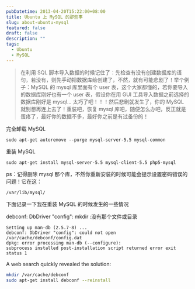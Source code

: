 ```yaml
---
pubDatetime: 2013-04-20T15:22:00+08:00
title: Ubuntu 上 MySQL 的那些事
slug: about-ubuntu-mysql
featured: false
draft: false
description: ""
tags:
  - Ubuntu
  - MySQL
---
```


> 在利用 SQL 脚本导入数据的时候记住了：先检查有没有创建数据库的语句，若没有，则先手动把数据库给创建了，不然，就有可能悲剧了！举个例子：MySQL 的 mysql 库里面有个 user 表，这个大家都懂的，若你要导入的数据库刚好也有一个 user 表，假设你在用 GUI 工具导入数据之前选择的数据库刚好是 mysql... 太巧了吧！！！然后悲剧就发生了，你的 MySQL 就别想再连上去了！重装吧，恢复 mysql 库吧，随便怎么办吧，反正就是蛋疼了，最好你的数据不多，最好你之前是有过备份的！

完全卸载 MySQL

`sudo apt-get autoremove --purge mysql-server-5.5 mysql-common`

重装 MySQL

`sudo apt-get install mysql-server-5.5 mysql-client-5.5 php5-mysql`

ps：记得删除 mysql 那个库，不然你重新安装的时候可能会提示设置密码错误的问题！它在这：

`/var/lib/mysql/`

下面记录一下我在重装 MySQL 的时候发生的一些情况

debconf: DbDriver "config": mkdir :没有那个文件或目录

```
Setting up man-db (2.5.7-8) ...
debconf: DbDriver "config": could not open /var/cache/debconf/config.dat
dpkg: error processing man-db (--configure):
subprocess installed post-installation script returned error exit status 1
```

A web search quickly revealed the solution:

```bash
mkdir /var/cache/debconf
sudo apt-get install debconf --reinstall
```
